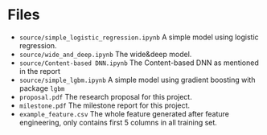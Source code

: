 # Files

- `source/simple_logistic_regression.ipynb` A simple model using logistic regression.
- `source/wide_and_deep.ipynb` The wide&deep model.
- `source/Content-based DNN.ipynb` The Content-based DNN as mentioned in the report
- `source/simple_lgbm.ipynb` A simple model using gradient boosting with package `lgbm`
- `proposal.pdf` The research proposal for this project.
- `milestone.pdf` The milestone report for this project.
- `example_feature.csv` The whole feature generated after feature engineering, only contains first 5 columns in all training set.
